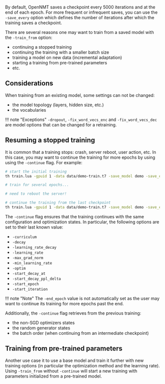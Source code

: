By default, OpenNMT saves a checkpoint every 5000 iterations and at the end of each epoch. For more frequent or infrequent saves, you can use the `-save_every` option which defines the number of iterations after which the training saves a checkpoint.

There are several reasons one may want to train from a saved model with the `-train_from` option:

* continuing a stopped training
* continuing the training with a smaller batch size
* training a model on new data (incremental adaptation)
* starting a training from pre-trained parameters
* etc.

## Considerations

When training from an existing model, some settings can not be changed:

* the model topology (layers, hidden size, etc.)
* the vocabularies

!!! note "Exceptions"
    `-dropout`, `-fix_word_vecs_enc` and `-fix_word_vecs_dec` are model options that can be changed for a retraining.

## Resuming a stopped training

It is common that a training stops: crash, server reboot, user action, etc. In this case, you may want to continue the training for more epochs by using using the `-continue` flag. For example:

```bash
# start the initial training
th train.lua -gpuid 1 -data data/demo-train.t7 -save_model demo -save_every 50

# train for several epochs...

# need to reboot the server!

# continue the training from the last checkpoint
th train.lua -gpuid 1 -data data/demo-train.t7 -save_model demo -save_every 50 -train_from demo_checkpoint.t7 -continue
```

The `-continue` flag ensures that the training continues with the same configuration and optimization states. In particular, the following options are set to their last known value:

* `-curriculum`
* `-decay`
* `-learning_rate_decay`
* `-learning_rate`
* `-max_grad_norm`
* `-min_learning_rate`
* `-optim`
* `-start_decay_at`
* `-start_decay_ppl_delta`
* `-start_epoch`
* `-start_iteration`

!!! note "Note"
    The `-end_epoch` value is not automatically set as the user may want to continue its training for more epochs past the end.

Additionally, the `-continue` flag retrieves from the previous training:

* the non-SGD optimizers states
* the random generator states
* the batch order (when continuing from an intermediate checkpoint)

## Training from pre-trained parameters

Another use case it to use a base model and train it further with new training options (in particular the optimization method and the learning rate). Using `-train_from` without `-continue` will start a new training with parameters initialized from a pre-trained model.
